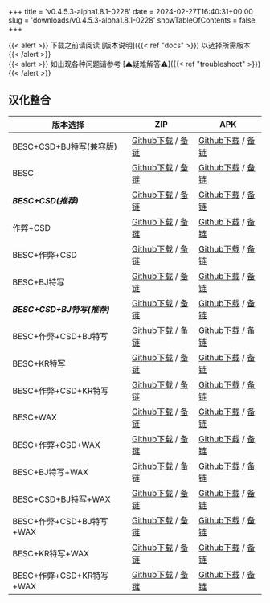 
+++
title = 'v0.4.5.3-alpha1.8.1-0228'
date = 2024-02-27T16:40:31+00:00
slug = 'downloads/v0.4.5.3-alpha1.8.1-0228'
showTableOfContents = false
+++

{{< alert >}}
下载之前请阅读 [版本说明]({{< ref "docs" >}}) 以选择所需版本
{{< /alert >}}
<br>
{{< alert >}}
如出现各种问题请参考 [⚠疑难解答⚠]({{< ref "troubleshoot" >}})
{{< /alert >}}

## 汉化整合

|         版本选择          |                                                                                                                                                                            ZIP                                                                                                                                                                             |                                                                                                                                                                            APK                                                                                                                                                                             |
|---------------------------|------------------------------------------------------------------------------------------------------------------------------------------------------------------------------------------------------------------------------------------------------------------------------------------------------------------------------------------------------------|------------------------------------------------------------------------------------------------------------------------------------------------------------------------------------------------------------------------------------------------------------------------------------------------------------------------------------------------------------|
|BESC+CSD+BJ特写(兼容版)    |[Github下载](https://github.com/DoL-Lyra/Lyra/releases/download/v0.4.5.3-alpha1.8.1-0228/DoL-0.4.5.3-Lyra-a1.8.1-polyfill-besc-cheat-csd-sideviewbj-0228.zip ) / [备链](https://ghfast.top/https://github.com/DoL-Lyra/Lyra/releases/download/v0.4.5.3-alpha1.8.1-0228/DoL-0.4.5.3-Lyra-a1.8.1-polyfill-besc-cheat-csd-sideviewbj-0228.zip )|[Github下载](https://github.com/DoL-Lyra/Lyra/releases/download/v0.4.5.3-alpha1.8.1-0228/DoL-0.4.5.3-Lyra-a1.8.1-polyfill-besc-cheat-csd-sideviewbj-0228.apk ) / [备链](https://ghfast.top/https://github.com/DoL-Lyra/Lyra/releases/download/v0.4.5.3-alpha1.8.1-0228/DoL-0.4.5.3-Lyra-a1.8.1-polyfill-besc-cheat-csd-sideviewbj-0228.apk )|
|BESC                       |[Github下载](https://github.com/DoL-Lyra/Lyra/releases/download/v0.4.5.3-alpha1.8.1-0228/DoL-0.4.5.3-Lyra-a1.8.1-besc-0228.zip ) / [备链](https://ghfast.top/https://github.com/DoL-Lyra/Lyra/releases/download/v0.4.5.3-alpha1.8.1-0228/DoL-0.4.5.3-Lyra-a1.8.1-besc-0228.zip )                                                            |[Github下载](https://github.com/DoL-Lyra/Lyra/releases/download/v0.4.5.3-alpha1.8.1-0228/DoL-0.4.5.3-Lyra-a1.8.1-besc-0228.apk ) / [备链](https://ghfast.top/https://github.com/DoL-Lyra/Lyra/releases/download/v0.4.5.3-alpha1.8.1-0228/DoL-0.4.5.3-Lyra-a1.8.1-besc-0228.apk )                                                            |
|***BESC+CSD(推荐)***       |[Github下载](https://github.com/DoL-Lyra/Lyra/releases/download/v0.4.5.3-alpha1.8.1-0228/DoL-0.4.5.3-Lyra-a1.8.1-besc-csd-0228.zip ) / [备链](https://ghfast.top/https://github.com/DoL-Lyra/Lyra/releases/download/v0.4.5.3-alpha1.8.1-0228/DoL-0.4.5.3-Lyra-a1.8.1-besc-csd-0228.zip )                                                    |[Github下载](https://github.com/DoL-Lyra/Lyra/releases/download/v0.4.5.3-alpha1.8.1-0228/DoL-0.4.5.3-Lyra-a1.8.1-besc-csd-0228.apk ) / [备链](https://ghfast.top/https://github.com/DoL-Lyra/Lyra/releases/download/v0.4.5.3-alpha1.8.1-0228/DoL-0.4.5.3-Lyra-a1.8.1-besc-csd-0228.apk )                                                    |
|作弊+CSD                   |[Github下载](https://github.com/DoL-Lyra/Lyra/releases/download/v0.4.5.3-alpha1.8.1-0228/DoL-0.4.5.3-Lyra-a1.8.1-cheat-csd-0228.zip ) / [备链](https://ghfast.top/https://github.com/DoL-Lyra/Lyra/releases/download/v0.4.5.3-alpha1.8.1-0228/DoL-0.4.5.3-Lyra-a1.8.1-cheat-csd-0228.zip )                                                  |[Github下载](https://github.com/DoL-Lyra/Lyra/releases/download/v0.4.5.3-alpha1.8.1-0228/DoL-0.4.5.3-Lyra-a1.8.1-cheat-csd-0228.apk ) / [备链](https://ghfast.top/https://github.com/DoL-Lyra/Lyra/releases/download/v0.4.5.3-alpha1.8.1-0228/DoL-0.4.5.3-Lyra-a1.8.1-cheat-csd-0228.apk )                                                  |
|BESC+作弊+CSD              |[Github下载](https://github.com/DoL-Lyra/Lyra/releases/download/v0.4.5.3-alpha1.8.1-0228/DoL-0.4.5.3-Lyra-a1.8.1-besc-cheat-csd-0228.zip ) / [备链](https://ghfast.top/https://github.com/DoL-Lyra/Lyra/releases/download/v0.4.5.3-alpha1.8.1-0228/DoL-0.4.5.3-Lyra-a1.8.1-besc-cheat-csd-0228.zip )                                        |[Github下载](https://github.com/DoL-Lyra/Lyra/releases/download/v0.4.5.3-alpha1.8.1-0228/DoL-0.4.5.3-Lyra-a1.8.1-besc-cheat-csd-0228.apk ) / [备链](https://ghfast.top/https://github.com/DoL-Lyra/Lyra/releases/download/v0.4.5.3-alpha1.8.1-0228/DoL-0.4.5.3-Lyra-a1.8.1-besc-cheat-csd-0228.apk )                                        |
|BESC+BJ特写                |[Github下载](https://github.com/DoL-Lyra/Lyra/releases/download/v0.4.5.3-alpha1.8.1-0228/DoL-0.4.5.3-Lyra-a1.8.1-besc-sideviewbj-0228.zip ) / [备链](https://ghfast.top/https://github.com/DoL-Lyra/Lyra/releases/download/v0.4.5.3-alpha1.8.1-0228/DoL-0.4.5.3-Lyra-a1.8.1-besc-sideviewbj-0228.zip )                                      |[Github下载](https://github.com/DoL-Lyra/Lyra/releases/download/v0.4.5.3-alpha1.8.1-0228/DoL-0.4.5.3-Lyra-a1.8.1-besc-sideviewbj-0228.apk ) / [备链](https://ghfast.top/https://github.com/DoL-Lyra/Lyra/releases/download/v0.4.5.3-alpha1.8.1-0228/DoL-0.4.5.3-Lyra-a1.8.1-besc-sideviewbj-0228.apk )                                      |
|***BESC+CSD+BJ特写(推荐)***|[Github下载](https://github.com/DoL-Lyra/Lyra/releases/download/v0.4.5.3-alpha1.8.1-0228/DoL-0.4.5.3-Lyra-a1.8.1-besc-csd-sideviewbj-0228.zip ) / [备链](https://ghfast.top/https://github.com/DoL-Lyra/Lyra/releases/download/v0.4.5.3-alpha1.8.1-0228/DoL-0.4.5.3-Lyra-a1.8.1-besc-csd-sideviewbj-0228.zip )                              |[Github下载](https://github.com/DoL-Lyra/Lyra/releases/download/v0.4.5.3-alpha1.8.1-0228/DoL-0.4.5.3-Lyra-a1.8.1-besc-csd-sideviewbj-0228.apk ) / [备链](https://ghfast.top/https://github.com/DoL-Lyra/Lyra/releases/download/v0.4.5.3-alpha1.8.1-0228/DoL-0.4.5.3-Lyra-a1.8.1-besc-csd-sideviewbj-0228.apk )                              |
|BESC+作弊+CSD+BJ特写       |[Github下载](https://github.com/DoL-Lyra/Lyra/releases/download/v0.4.5.3-alpha1.8.1-0228/DoL-0.4.5.3-Lyra-a1.8.1-besc-cheat-csd-sideviewbj-0228.zip ) / [备链](https://ghfast.top/https://github.com/DoL-Lyra/Lyra/releases/download/v0.4.5.3-alpha1.8.1-0228/DoL-0.4.5.3-Lyra-a1.8.1-besc-cheat-csd-sideviewbj-0228.zip )                  |[Github下载](https://github.com/DoL-Lyra/Lyra/releases/download/v0.4.5.3-alpha1.8.1-0228/DoL-0.4.5.3-Lyra-a1.8.1-besc-cheat-csd-sideviewbj-0228.apk ) / [备链](https://ghfast.top/https://github.com/DoL-Lyra/Lyra/releases/download/v0.4.5.3-alpha1.8.1-0228/DoL-0.4.5.3-Lyra-a1.8.1-besc-cheat-csd-sideviewbj-0228.apk )                  |
|BESC+KR特写                |[Github下载](https://github.com/DoL-Lyra/Lyra/releases/download/v0.4.5.3-alpha1.8.1-0228/DoL-0.4.5.3-Lyra-a1.8.1-besc-sideviewkr-0228.zip ) / [备链](https://ghfast.top/https://github.com/DoL-Lyra/Lyra/releases/download/v0.4.5.3-alpha1.8.1-0228/DoL-0.4.5.3-Lyra-a1.8.1-besc-sideviewkr-0228.zip )                                      |[Github下载](https://github.com/DoL-Lyra/Lyra/releases/download/v0.4.5.3-alpha1.8.1-0228/DoL-0.4.5.3-Lyra-a1.8.1-besc-sideviewkr-0228.apk ) / [备链](https://ghfast.top/https://github.com/DoL-Lyra/Lyra/releases/download/v0.4.5.3-alpha1.8.1-0228/DoL-0.4.5.3-Lyra-a1.8.1-besc-sideviewkr-0228.apk )                                      |
|BESC+作弊+CSD+KR特写       |[Github下载](https://github.com/DoL-Lyra/Lyra/releases/download/v0.4.5.3-alpha1.8.1-0228/DoL-0.4.5.3-Lyra-a1.8.1-besc-cheat-csd-sideviewkr-0228.zip ) / [备链](https://ghfast.top/https://github.com/DoL-Lyra/Lyra/releases/download/v0.4.5.3-alpha1.8.1-0228/DoL-0.4.5.3-Lyra-a1.8.1-besc-cheat-csd-sideviewkr-0228.zip )                  |[Github下载](https://github.com/DoL-Lyra/Lyra/releases/download/v0.4.5.3-alpha1.8.1-0228/DoL-0.4.5.3-Lyra-a1.8.1-besc-cheat-csd-sideviewkr-0228.apk ) / [备链](https://ghfast.top/https://github.com/DoL-Lyra/Lyra/releases/download/v0.4.5.3-alpha1.8.1-0228/DoL-0.4.5.3-Lyra-a1.8.1-besc-cheat-csd-sideviewkr-0228.apk )                  |
|BESC+WAX                   |[Github下载](https://github.com/DoL-Lyra/Lyra/releases/download/v0.4.5.3-alpha1.8.1-0228/DoL-0.4.5.3-Lyra-a1.8.1-besc-wax-0228.zip ) / [备链](https://ghfast.top/https://github.com/DoL-Lyra/Lyra/releases/download/v0.4.5.3-alpha1.8.1-0228/DoL-0.4.5.3-Lyra-a1.8.1-besc-wax-0228.zip )                                                    |[Github下载](https://github.com/DoL-Lyra/Lyra/releases/download/v0.4.5.3-alpha1.8.1-0228/DoL-0.4.5.3-Lyra-a1.8.1-besc-wax-0228.apk ) / [备链](https://ghfast.top/https://github.com/DoL-Lyra/Lyra/releases/download/v0.4.5.3-alpha1.8.1-0228/DoL-0.4.5.3-Lyra-a1.8.1-besc-wax-0228.apk )                                                    |
|BESC+作弊+CSD+WAX          |[Github下载](https://github.com/DoL-Lyra/Lyra/releases/download/v0.4.5.3-alpha1.8.1-0228/DoL-0.4.5.3-Lyra-a1.8.1-besc-wax-cheat-csd-0228.zip ) / [备链](https://ghfast.top/https://github.com/DoL-Lyra/Lyra/releases/download/v0.4.5.3-alpha1.8.1-0228/DoL-0.4.5.3-Lyra-a1.8.1-besc-wax-cheat-csd-0228.zip )                                |[Github下载](https://github.com/DoL-Lyra/Lyra/releases/download/v0.4.5.3-alpha1.8.1-0228/DoL-0.4.5.3-Lyra-a1.8.1-besc-wax-cheat-csd-0228.apk ) / [备链](https://ghfast.top/https://github.com/DoL-Lyra/Lyra/releases/download/v0.4.5.3-alpha1.8.1-0228/DoL-0.4.5.3-Lyra-a1.8.1-besc-wax-cheat-csd-0228.apk )                                |
|BESC+BJ特写+WAX            |[Github下载](https://github.com/DoL-Lyra/Lyra/releases/download/v0.4.5.3-alpha1.8.1-0228/DoL-0.4.5.3-Lyra-a1.8.1-besc-wax-sideviewbj-0228.zip ) / [备链](https://ghfast.top/https://github.com/DoL-Lyra/Lyra/releases/download/v0.4.5.3-alpha1.8.1-0228/DoL-0.4.5.3-Lyra-a1.8.1-besc-wax-sideviewbj-0228.zip )                              |[Github下载](https://github.com/DoL-Lyra/Lyra/releases/download/v0.4.5.3-alpha1.8.1-0228/DoL-0.4.5.3-Lyra-a1.8.1-besc-wax-sideviewbj-0228.apk ) / [备链](https://ghfast.top/https://github.com/DoL-Lyra/Lyra/releases/download/v0.4.5.3-alpha1.8.1-0228/DoL-0.4.5.3-Lyra-a1.8.1-besc-wax-sideviewbj-0228.apk )                              |
|BESC+CSD+BJ特写+WAX        |[Github下载](https://github.com/DoL-Lyra/Lyra/releases/download/v0.4.5.3-alpha1.8.1-0228/DoL-0.4.5.3-Lyra-a1.8.1-besc-wax-csd-sideviewbj-0228.zip ) / [备链](https://ghfast.top/https://github.com/DoL-Lyra/Lyra/releases/download/v0.4.5.3-alpha1.8.1-0228/DoL-0.4.5.3-Lyra-a1.8.1-besc-wax-csd-sideviewbj-0228.zip )                      |[Github下载](https://github.com/DoL-Lyra/Lyra/releases/download/v0.4.5.3-alpha1.8.1-0228/DoL-0.4.5.3-Lyra-a1.8.1-besc-wax-csd-sideviewbj-0228.apk ) / [备链](https://ghfast.top/https://github.com/DoL-Lyra/Lyra/releases/download/v0.4.5.3-alpha1.8.1-0228/DoL-0.4.5.3-Lyra-a1.8.1-besc-wax-csd-sideviewbj-0228.apk )                      |
|BESC+作弊+CSD+BJ特写+WAX   |[Github下载](https://github.com/DoL-Lyra/Lyra/releases/download/v0.4.5.3-alpha1.8.1-0228/DoL-0.4.5.3-Lyra-a1.8.1-besc-wax-cheat-csd-sideviewbj-0228.zip ) / [备链](https://ghfast.top/https://github.com/DoL-Lyra/Lyra/releases/download/v0.4.5.3-alpha1.8.1-0228/DoL-0.4.5.3-Lyra-a1.8.1-besc-wax-cheat-csd-sideviewbj-0228.zip )          |[Github下载](https://github.com/DoL-Lyra/Lyra/releases/download/v0.4.5.3-alpha1.8.1-0228/DoL-0.4.5.3-Lyra-a1.8.1-besc-wax-cheat-csd-sideviewbj-0228.apk ) / [备链](https://ghfast.top/https://github.com/DoL-Lyra/Lyra/releases/download/v0.4.5.3-alpha1.8.1-0228/DoL-0.4.5.3-Lyra-a1.8.1-besc-wax-cheat-csd-sideviewbj-0228.apk )          |
|BESC+KR特写+WAX            |[Github下载](https://github.com/DoL-Lyra/Lyra/releases/download/v0.4.5.3-alpha1.8.1-0228/DoL-0.4.5.3-Lyra-a1.8.1-besc-wax-sideviewkr-0228.zip ) / [备链](https://ghfast.top/https://github.com/DoL-Lyra/Lyra/releases/download/v0.4.5.3-alpha1.8.1-0228/DoL-0.4.5.3-Lyra-a1.8.1-besc-wax-sideviewkr-0228.zip )                              |[Github下载](https://github.com/DoL-Lyra/Lyra/releases/download/v0.4.5.3-alpha1.8.1-0228/DoL-0.4.5.3-Lyra-a1.8.1-besc-wax-sideviewkr-0228.apk ) / [备链](https://ghfast.top/https://github.com/DoL-Lyra/Lyra/releases/download/v0.4.5.3-alpha1.8.1-0228/DoL-0.4.5.3-Lyra-a1.8.1-besc-wax-sideviewkr-0228.apk )                              |
|BESC+作弊+CSD+KR特写+WAX   |[Github下载](https://github.com/DoL-Lyra/Lyra/releases/download/v0.4.5.3-alpha1.8.1-0228/DoL-0.4.5.3-Lyra-a1.8.1-besc-wax-cheat-csd-sideviewkr-0228.zip ) / [备链](https://ghfast.top/https://github.com/DoL-Lyra/Lyra/releases/download/v0.4.5.3-alpha1.8.1-0228/DoL-0.4.5.3-Lyra-a1.8.1-besc-wax-cheat-csd-sideviewkr-0228.zip )          |[Github下载](https://github.com/DoL-Lyra/Lyra/releases/download/v0.4.5.3-alpha1.8.1-0228/DoL-0.4.5.3-Lyra-a1.8.1-besc-wax-cheat-csd-sideviewkr-0228.apk ) / [备链](https://ghfast.top/https://github.com/DoL-Lyra/Lyra/releases/download/v0.4.5.3-alpha1.8.1-0228/DoL-0.4.5.3-Lyra-a1.8.1-besc-wax-cheat-csd-sideviewkr-0228.apk )          |
